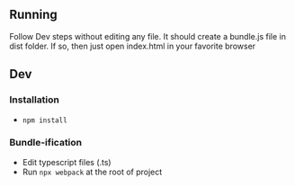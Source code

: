 
## Running

Follow Dev steps without editing any file. It should create a bundle.js file in dist folder.
If so, then just open index.html in your favorite browser

## Dev
 ### Installation

- `npm install`

 ### Bundle-ification

- Edit typescript files (.ts)
- Run `npx webpack` at the root of project
